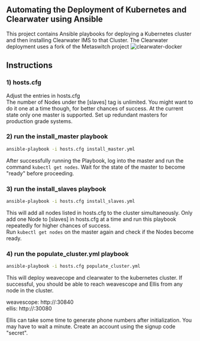 
## Automating the Deployment of Kubernetes and Clearwater using Ansible

This project contains Ansible playbooks for deploying a Kubernetes cluster
and then installing Clearwater IMS to that Cluster.
The Clearwater deployment uses a fork of the Metaswitch project ![clearwater-docker](https://github.com/Teszko/clearwater-docker)

## Instructions

### 1) hosts.cfg
Adjust the entries in hosts.cfg  
The number of Nodes under the [slaves] tag is unlimited. You might want to do it one at a time though, for better chances of success. At the current state only one master is supported. Set up redundant masters for production grade systems.

### 2) run the install_master playbook
```bash
ansible-playbook -i hosts.cfg install_master.yml
```
After successfully running the Playbook, log into the master and run the command `kubectl get nodes`.
Wait for the state of the master to become "ready" before proceeding.

### 3) run the install_slaves playbook
```bash
ansible-playbook -i hosts.cfg install_slaves.yml
```
This will add all nodes listed in hosts.cfg to the cluster simultaneously. Only add one Node to [slaves] in hosts.cfg at a time and run this playbook repeatedly for higher chances of success.  
Run `kubectl get nodes` on the master again and check if the Nodes become ready.


### 4) run the populate_cluster.yml playbook
```bash
ansible-playbook -i hosts.cfg populate_cluster.yml
```

This will deploy weavecope and clearwater to the kubernetes cluster.
If successful, you should be able to reach weavescope and Ellis from any node in the cluster. 

weavescope: http://<some node ip>:30840  
ellis: http://<some node ip>:30080  

Ellis can take some time to generate phone numbers after initialization. You may have to wait a minute. 
Create an account using the signup code "secret".


